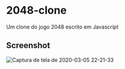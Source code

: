 # 2048-clone
Um clone do jogo 2048 escrito em Javascript

## Screenshot
![Captura de tela de 2020-03-05 22-21-33](https://user-images.githubusercontent.com/30642647/76041045-e6e39e80-5f2f-11ea-81d8-b309aa12e4dd.png)
